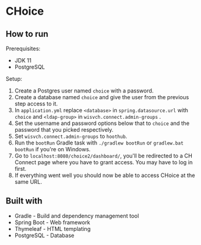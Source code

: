 # CHoice

## How to run

Prerequisites:

- JDK 11
- PostgreSQL

Setup:

1. Create a Postgres user named `choice` with a password.
2. Create a database named `choice` and give the user from the previous step access to it.
3. In `application.yml` replace `<database>` in `spring.datasource.url` with `choice` and `<ldap-group>` in `wisvch.connect.admin-groups` .
4. Set the username and password options below that to `choice` and the password that you picked respectively.
5. Set `wisvch.connect.admin-groups` to `hoothub`.
6. Run the `bootRun` Gradle task with `./gradlew bootRun` or `gradlew.bat bootRun` if you're on Windows.
7. Go to `localhost:8080/choice2/dashboard/`, you'll be redirected to a CH Connect page where you have to grant access. You may have to log in first.
8. If everything went well you should now be able to access CHoice at the same URL.

## Built with

- Gradle - Build and dependency management tool
- Spring Boot - Web framework
- Thymeleaf - HTML templating
- PostgreSQL - Database
